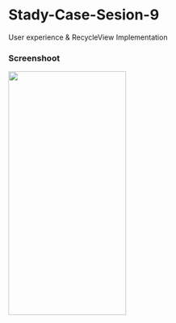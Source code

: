 # Stady-Case-Sesion-9

User experience & RecycleView Implementation

### Screenshoot

<img src="https://github.com/nuryadincjr/Stady-Case-Sesion-9/blob/main/img/1.gif" width="233" height="483">
